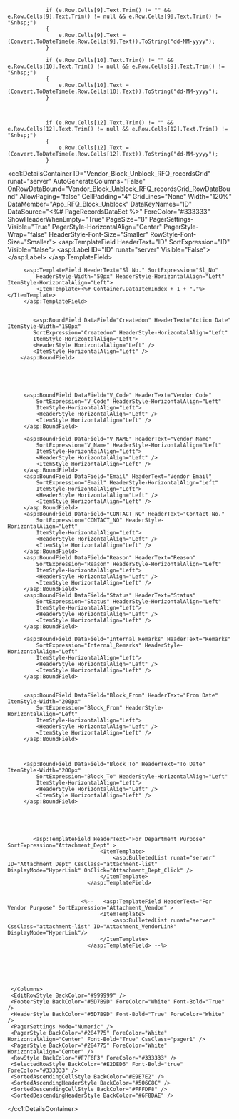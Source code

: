 
                if (e.Row.Cells[9].Text.Trim() != "" && e.Row.Cells[9].Text.Trim() != null && e.Row.Cells[9].Text.Trim() != "&nbsp;")
                {
                    e.Row.Cells[9].Text = (Convert.ToDateTime(e.Row.Cells[9].Text)).ToString("dd-MM-yyyy");
                }

                if (e.Row.Cells[10].Text.Trim() != "" && e.Row.Cells[10].Text.Trim() != null && e.Row.Cells[9].Text.Trim() != "&nbsp;")
                {
                    e.Row.Cells[10].Text = (Convert.ToDateTime(e.Row.Cells[10].Text)).ToString("dd-MM-yyyy");
                }



                if (e.Row.Cells[12].Text.Trim() != "" && e.Row.Cells[12].Text.Trim() != null && e.Row.Cells[12].Text.Trim() != "&nbsp;")
                {
                    e.Row.Cells[12].Text = (Convert.ToDateTime(e.Row.Cells[12].Text)).ToString("dd-MM-yyyy");
                }


 <cc1:DetailsContainer ID="Vendor_Block_Unblock_RFQ_recordsGrid" runat="server" AutoGenerateColumns="False"
     OnRowDataBound="Vendor_Block_Unblock_RFQ_recordsGrid_RowDataBound"
     AllowPaging="false" CellPadding="4" GridLines="None" Width="120%" DataMember="App_RFQ_Block_Unblock"
     DataKeyNames="ID" DataSource="<%# PageRecordsDataSet %>"
     ForeColor="#333333" ShowHeaderWhenEmpty="True"
     PageSize="8" PagerSettings-Visible="True" PagerStyle-HorizontalAlign="Center"
     PagerStyle-Wrap="false" HeaderStyle-Font-Size="Smaller" RowStyle-Font-Size="Smaller">
     <AlternatingRowStyle BackColor="White" ForeColor="#284775" />
     <Columns>
         <asp:TemplateField HeaderText="ID" SortExpression="ID" Visible="false">
             <ItemTemplate>
                 <asp:Label ID="ID" runat="server" Visible="False"></asp:Label>
             </ItemTemplate>
         </asp:TemplateField>

         <asp:TemplateField HeaderText="Sl No." SortExpression="Sl_No"
             HeaderStyle-Width="50px" HeaderStyle-HorizontalAlign="Left" ItemStyle-HorizontalAlign="Left">
             <ItemTemplate><%# Container.DataItemIndex + 1 + "."%></ItemTemplate>
         </asp:TemplateField>


            <asp:BoundField DataField="Createdon" HeaderText="Action Date" ItemStyle-Width="150px"
            SortExpression="Createdon" HeaderStyle-HorizontalAlign="Left"
            ItemStyle-HorizontalAlign="Left">
            <HeaderStyle HorizontalAlign="Left" />
            <ItemStyle HorizontalAlign="Left" />
        </asp:BoundField>





         <asp:BoundField DataField="V_Code" HeaderText="Vendor Code"
             SortExpression="V_Code" HeaderStyle-HorizontalAlign="Left"
             ItemStyle-HorizontalAlign="Left">
             <HeaderStyle HorizontalAlign="Left" />
             <ItemStyle HorizontalAlign="Left" />
         </asp:BoundField>

         <asp:BoundField DataField="V_NAME" HeaderText="Vendor Name"
             SortExpression="V_Name" HeaderStyle-HorizontalAlign="Left"
             ItemStyle-HorizontalAlign="Left">
             <HeaderStyle HorizontalAlign="Left" />
             <ItemStyle HorizontalAlign="Left" />
         </asp:BoundField>
         <asp:BoundField DataField="Email" HeaderText="Vendor Email"
             SortExpression="Email" HeaderStyle-HorizontalAlign="Left"
             ItemStyle-HorizontalAlign="Left">
             <HeaderStyle HorizontalAlign="Left" />
             <ItemStyle HorizontalAlign="Left" />
         </asp:BoundField>
         <asp:BoundField DataField="CONTACT_NO" HeaderText="Contact No."
             SortExpression="CONTACT_NO" HeaderStyle-HorizontalAlign="Left"
             ItemStyle-HorizontalAlign="Left">
             <HeaderStyle HorizontalAlign="Left" />
             <ItemStyle HorizontalAlign="Left" />
         </asp:BoundField>
         <asp:BoundField DataField="Reason" HeaderText="Reason"
             SortExpression="Reason" HeaderStyle-HorizontalAlign="Left"
             ItemStyle-HorizontalAlign="Left">
             <HeaderStyle HorizontalAlign="Left" />
             <ItemStyle HorizontalAlign="Left" />
         </asp:BoundField>
         <asp:BoundField DataField="Status" HeaderText="Status"
             SortExpression="Status" HeaderStyle-HorizontalAlign="Left"
             ItemStyle-HorizontalAlign="Left">
             <HeaderStyle HorizontalAlign="Left" />
             <ItemStyle HorizontalAlign="Left" />
         </asp:BoundField>

         <asp:BoundField DataField="Internal_Remarks" HeaderText="Remarks"
             SortExpression="Internal_Remarks" HeaderStyle-HorizontalAlign="Left"
             ItemStyle-HorizontalAlign="Left">
             <HeaderStyle HorizontalAlign="Left" />
             <ItemStyle HorizontalAlign="Left" />
         </asp:BoundField>


         <asp:BoundField DataField="Block_From" HeaderText="From Date" ItemStyle-Width="200px"
             SortExpression="Block_From" HeaderStyle-HorizontalAlign="Left"
             ItemStyle-HorizontalAlign="Left">
             <HeaderStyle HorizontalAlign="Left" />
             <ItemStyle HorizontalAlign="Left" />
         </asp:BoundField>



         <asp:BoundField DataField="Block_To" HeaderText="To Date" ItemStyle-Width="200px"
             SortExpression="Block_To" HeaderStyle-HorizontalAlign="Left"
             ItemStyle-HorizontalAlign="Left">
             <HeaderStyle HorizontalAlign="Left" />
             <ItemStyle HorizontalAlign="Left" />
         </asp:BoundField>





            <asp:TemplateField HeaderText="For Department Purpose" SortExpression="Attachment_Dept" >
                                 <ItemTemplate>
                                     <asp:BulletedList runat="server" ID="Attachment_Dept" CssClass="attachment-list" DisplayMode="HyperLink" OnClick="Attachment_Dept_Click" />
                                 </ItemTemplate>
                             </asp:TemplateField> 


                           <%--   <asp:TemplateField HeaderText="For Vendor Purpose" SortExpression="Attachment_Vendor" >
                                 <ItemTemplate>
                                     <asp:BulletedList runat="server" CssClass="attachment-list" ID="Attachment_VendorLink" DisplayMode="HyperLink"/>
                                 </ItemTemplate>
                             </asp:TemplateField> --%>


      



     </Columns>
     <EditRowStyle BackColor="#999999" />
     <FooterStyle BackColor="#5D7B9D" ForeColor="White" Font-Bold="True" />
     <HeaderStyle BackColor="#5D7B9D" Font-Bold="True" ForeColor="White" />
     <PagerSettings Mode="Numeric" />
     <PagerStyle BackColor="#284775" ForeColor="White" HorizontalAlign="Center" Font-Bold="True" CssClass="pager1" />
     <PagerStyle BackColor="#284775" ForeColor="White" HorizontalAlign="Center" />
     <RowStyle BackColor="#F7F6F3" ForeColor="#333333" />
     <SelectedRowStyle BackColor="#E2DED6" Font-Bold="true" ForeColor="#333333" />
     <SortedAscendingCellStyle BackColor="#E9E7E2" />
     <SortedAscendingHeaderStyle BackColor="#506C8C" />
     <SortedDescendingCellStyle BackColor="#FFFDF8" />
     <SortedDescendingHeaderStyle BackColor="#6F8DAE" />
 </cc1:DetailsContainer>
